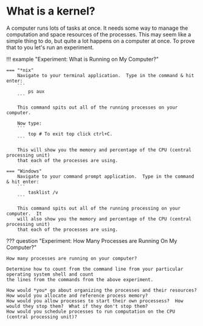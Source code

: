 # What is a kernel?

A computer runs lots of tasks at once.  It needs some way to manage the 
computation and space resources of the processes.  This may seem like a 
simple thing to do, but quite a lot happens on a computer at once.  To
prove that to you let's run an experiment.

!!! example "Experiment: What is Running on My Computer?"
    
    === "*nix"
        Navigate to your terminal application.  Type in the command & hit enter:
        ```
            ps aux
        ```
        
        This command spits out all of the running processes on your computer.
        
        Now type:
        ```
            top # To exit top click ctrl+C.
        ```
        
        This will show you the memory and percentage of the CPU (central processing unit)
        that each of the processes are using.
    
    === "Windows"
        Navigate to your command prompt application.  Type in the command & hit enter:
        ```
            tasklist /v
        ```
        
        This command spits out all of the running processing on your computer.  It
        will also show you the memory and percentage of the CPU (central processing unit)
        that each of the processes are using.

??? question "Experiment: How Many Processes are Running On My Computer?"
    
    How many processes are running on your computer?
    
    Determine how to count from the command line from your particular operating system shell and count
    the lines from the commands from the above experiment.

    How would *you* go about organizing the processes and their resources?
    How would you allocate and reference process memory?
    How would you allow processes to start their own processess?  How would they stop them?  What if they don't stop them?
    How would you schedule processes to run computation on the CPU (central processing unit)?
    
    
